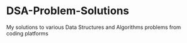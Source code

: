 # DSA-Problem-Solutions
My solutions to various Data Structures and Algorithms problems from coding platforms
